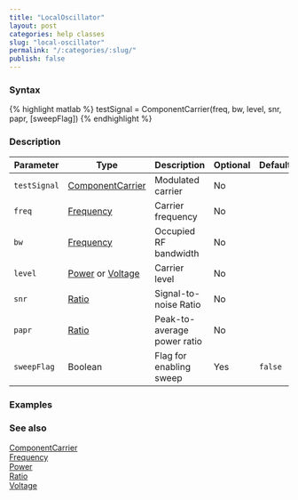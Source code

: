 ```yaml
---
title: "LocalOscillator"
layout: post
categories: help classes
slug: "local-oscillator"
permalink: "/:categories/:slug/"
publish: false
---
```


### Syntax
{% highlight matlab %}
testSignal = ComponentCarrier(freq, bw, level, snr, papr, [sweepFlag])
{% endhighlight %}

### Description

| Parameter    | Type                 | Description                 | Optional | Default |
| ------------ | -------------------- | --------------------------- | -------- | ------- |
| `testSignal` | [ComponentCarrier]   | Modulated carrier           | No       |         |
| `freq`       | [Frequency]          | Carrier frequency           | No       |         |
| `bw`         | [Frequency]          | Occupied RF bandwidth       | No       |         |
| `level`      | [Power] or [Voltage] | Carrier level               | No       |         |
| `snr`        | [Ratio]              | Signal-to-noise Ratio       | No       |         |
| `papr`       | [Ratio]              | Peak-to-average power ratio | No       |         |
| `sweepFlag`  | Boolean              | Flag for enabling sweep     | Yes      | `false` |

### Examples


### See also

[ComponentCarrier][ComponentCarrier]  
[Frequency][Frequency]  
[Power][Power]  
[Ratio][Ratio]  
[Voltage][Voltage]  

[ComponentCarrier]: https://jekyllrb.com/docs/home
[Frequency]: https://jekyllrb.com/docs/home1
[Power]: https://jekyllrb.com/docs/home
[Ratio]: https://jekyllrb.com/docs/home
[Voltage]: https://jekyllrb.com/docs/home
